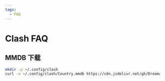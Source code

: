```yaml
---
tags:
  - FAQ
---
```


# Clash FAQ

## MMDB 下载

```bash
mkdir -p ~/.config/clash
curl -o ~/.config/clash/Country.mmdb https://cdn.jsdelivr.net/gh/Dreamacro/maxmind-geoip@release/Country.mmdb
```
